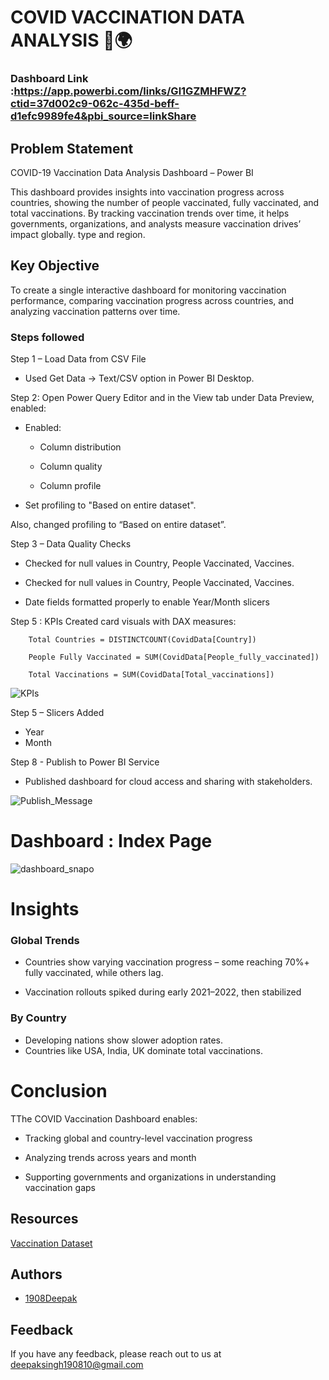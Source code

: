 # COVID VACCINATION DATA ANALYSIS 💉🌍

### Dashboard Link :https://app.powerbi.com/links/Gl1GZMHFWZ?ctid=37d002c9-062c-435d-beff-d1efc9989fe4&pbi_source=linkShare

## Problem Statement

COVID-19 Vaccination Data Analysis Dashboard – Power BI

This dashboard provides insights into vaccination progress across countries, showing the number of people vaccinated, fully vaccinated, and total vaccinations.
By tracking vaccination trends over time, it helps governments, organizations, and analysts measure vaccination drives’ impact globally. type and region.

## Key Objective

To create a single interactive dashboard for monitoring vaccination performance, comparing vaccination progress across countries, and analyzing vaccination patterns over time.


### Steps followed 

Step 1 – Load Data from CSV File

- Used Get Data → Text/CSV option in Power BI Desktop.


Step 2: Open Power Query Editor and in the View tab under Data Preview, enabled:

- Enabled:

  - Column distribution

  - Column quality

  - Column profile

- Set profiling to "Based on entire dataset".

Also, changed profiling to “Based on entire dataset”.

Step 3 – Data Quality Checks

- Checked for null values in Country, People Vaccinated, Vaccines.

- Checked for null values in Country, People Vaccinated, Vaccines.

- Date fields formatted properly to enable Year/Month slicers


Step 5 : KPIs
Created card visuals with DAX measures:

        Total Countries = DISTINCTCOUNT(CovidData[Country])

        People Fully Vaccinated = SUM(CovidData[People_fully_vaccinated])

        Total Vaccinations = SUM(CovidData[Total_vaccinations])

![KPIs](https://github.com/user-attachments/assets/1a1a6432-ccb6-454e-b7e9-e926b866fed4)


Step 5 – Slicers Added

- Year
- Month

Step 8 - Publish to Power BI Service 
- Published dashboard for cloud access and sharing with stakeholders.


![Publish_Message](https://github.com/user-attachments/assets/1722d74e-2f75-4869-b109-8bc76f0de14d)

# Dashboard :   Index Page 

![dashboard_snapo](https://github.com/user-attachments/assets/c7d47d1a-7274-498b-ba4e-1e344bde1752)

 
 
# Insights

### Global Trends

- Countries show varying vaccination progress – some reaching 70%+ fully vaccinated, while others lag.

- Vaccination rollouts spiked during early 2021–2022, then stabilized

### By Country

- Developing nations show slower adoption rates.
- Countries like USA, India, UK dominate total vaccinations.

# Conclusion

TThe COVID Vaccination Dashboard enables:

- Tracking global and country-level vaccination progress

- Analyzing trends across years and month

- Supporting governments and organizations in understanding vaccination gaps


   
## Resources

[Vaccination Dataset](https://drive.google.com/file/d/1h2v2--0-v8EZ0pz7DTSdk4odyGJBJFFK/view?usp=sharing)



## Authors

- [1908Deepak](https://github.com/1908Deepak)


## Feedback

If you have any feedback, please reach out to us at deepaksingh190810@gmail.com

